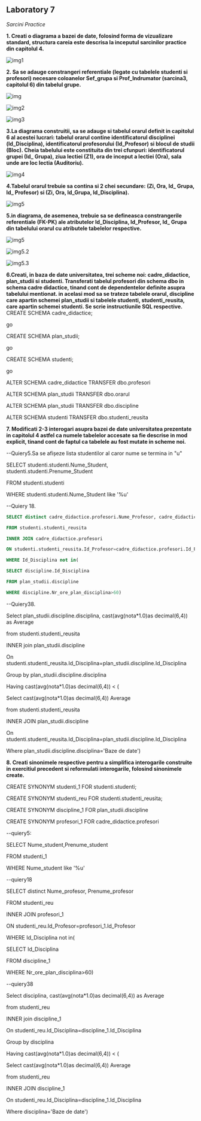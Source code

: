 ## Laboratory 7

*Sarcini Practice*

**1. Creati o diagrama a bazei de date, folosind forma de vizualizare standard, structura careia este descrisa la inceputul sarcinilor practice din capitolul 4.**

![img1](https://github.com/nadiusa/Data_Base/blob/master/Lab7/Lab7/lab7.PNG)

**2. Sa se adauge constrangeri referentiale (legate cu tabelele studenti si profesori) necesare coloanelor Sef_grupa si Prof_Indrumator (sarcina3, capitolul 6) din tabelul grupe.**

![img](https://github.com/nadiusa/Data_Base/blob/master/Lab7/Lab7/img7.2.PNG)

![img2](https://github.com/nadiusa/Data_Base/blob/master/Lab7/Lab7/img7.2.1.PNG)

![img3](https://github.com/nadiusa/Data_Base/blob/master/Lab7/Lab7/img7.2.2.PNG)

**3.La diagrama construitii, sa se adauge si tabelul orarul definit in capitolul 6 al acestei lucrari: tabelul orarul contine identificatorul disciplinei (ld_Disciplina), identificatorul profesorului (Id_Profesor) si blocul de studii (Bloc). Cheia tabelului este constituita din trei cfunpuri: identificatorul grupei (Id_ Grupa), ziua lectiei (Z1), ora de inceput a lectiei (Ora), sala unde are loc lectia (Auditoriu).**

![img4](https://github.com/nadiusa/Data_Base/blob/master/Lab7/Lab7/img7.3.PNG)

**4.Tabelul orarul trebuie sa contina si 2 chei secundare: (Zi, Ora, Id_ Grupa, Id_ Profesor) si (Zi, Ora, ld_Grupa, ld_Disciplina).**

![img5](https://github.com/nadiusa/Data_Base/blob/master/Lab7/Lab7/img7.4.PNG)

**5.in diagrama, de asemenea, trebuie sa se defineasca constrangerile referentiale (FK-PK) ale atributelor ld_Disciplina, ld_Profesor, Id_ Grupa din tabelului orarul cu atributele tabelelor respective.**

![img5](https://github.com/nadiusa/Data_Base/blob/master/Lab7/Lab7/img7.5.1.PNG)

![img5.2](https://github.com/nadiusa/Data_Base/blob/master/Lab7/Lab7/img7.5.2.PNG)

![img5.3](https://github.com/nadiusa/Data_Base/blob/master/Lab7/Lab7/img7.5.3.PNG)

**6.Creati, in baza de date universitatea, trei scheme noi: cadre_didactice, plan_studii si studenti. Transferati tabelul profesori din schema dbo in schema cadre didactice, tinand cont de dependentelor definite asupra tabelului mentionat. in acelasi mod sa se trateze tabelele orarul, discipline care apartin schemei plan_studii si tabelele studenti, studenti_reusita, care apartin schemei studenti. Se scrie instructiunile SQL respective.**
CREATE SCHEMA cadre_didactice;

 go
 
 CREATE SCHEMA plan_studii;
 
 go
 
 CREATE SCHEMA studenti; 
 
 go
 
 ALTER SCHEMA cadre_didactice TRANSFER dbo.profesori 
 
 ALTER SCHEMA plan_studii TRANSFER dbo.orarul
 
 ALTER SCHEMA plan_studii TRANSFER dbo.discipline
 
 ALTER SCHEMA studenti TRANSFER dbo.studenti_reusita 
 
 
 **7. Modificati 2-3 interogari asupra bazei de date universitatea prezentate in capitolul 4 astfel ca numele tabelelor accesate sa fie descrise in mod explicit, tinand cont de faptul ca tabelele au fost mutate in scheme noi.**
 
 --Quiery5.Sa se afișeze lista studentilor al caror nume se termina in "u" 
 
SELECT studenti.studenti.Nume_Student, studenti.studenti.Prenume_Student

FROM studenti.studenti

WHERE studenti.studenti.Nume_Student like '%u'

 --Quiery 18.
 ```sql
 SELECT distinct cadre_didactice.profesori.Nume_Profesor, cadre_didactice.profesori.Prenume_Profesor
 
FROM studenti.studenti_reusita

INNER JOIN cadre_didactice.profesori

ON studenti.studenti_reusita.Id_Profesor=cadre_didactice.profesori.Id_Profesor

WHERE Id_Disciplina not in( 

SELECT discipline.Id_Disciplina

FROM plan_studii.discipline

WHERE discipline.Nr_ore_plan_disciplina>60)
```

--Quiery38.

Select plan_studii.discipline.disciplina, cast(avg(nota*1.0)as decimal(6,4)) as Average

from studenti.studenti_reusita 

INNER join plan_studii.discipline

On studenti.studenti_reusita.Id_Disciplina=plan_studii.discipline.Id_Disciplina

Group by  plan_studii.discipline.disciplina

Having cast(avg(nota*1.0)as decimal(6,4)) < (

Select cast(avg(nota*1.0)as decimal(6,4)) Average

from studenti.studenti_reusita

INNER JOIN plan_studii.discipline

On studenti.studenti_reusita.Id_Disciplina=plan_studii.discipline.Id_Disciplina

Where  plan_studii.discipline.disciplina='Baze de date')


**8. Creati sinonimele respective pentru a simplifica interogarile construite in exercitiul  precedent si reformulati interogarile, folosind sinonimele create.**

CREATE SYNONYM studenti_1 FOR  studenti.studenti;

CREATE SYNONYM studenti_reu FOR  studenti.studenti_reusita;

CREATE SYNONYM discipline_1 FOR plan_studii.discipline

CREATE SYNONYM profesori_1 FOR cadre_didactice.profesori

--quiery5:

SELECT Nume_student,Prenume_student

FROM studenti_1

WHERE Nume_student like '%u'

--quiery18

SELECT distinct Nume_profesor, Prenume_profesor

FROM studenti_reu

INNER JOIN profesori_1

ON studenti_reu.Id_Profesor=profesori_1.Id_Profesor

WHERE Id_Disciplina not in( 

SELECT Id_Disciplina

FROM discipline_1

WHERE Nr_ore_plan_disciplina>60)

--quiery38

Select disciplina, cast(avg(nota*1.0)as decimal(6,4)) as Average

from studenti_reu 

INNER join discipline_1

On studenti_reu.Id_Disciplina=discipline_1.Id_Disciplina

Group by disciplina

Having cast(avg(nota*1.0)as decimal(6,4)) < (

Select cast(avg(nota*1.0)as decimal(6,4)) Average

from studenti_reu

INNER JOIN discipline_1

On studenti_reu.Id_Disciplina=discipline_1.Id_Disciplina

Where disciplina='Baze de date')



